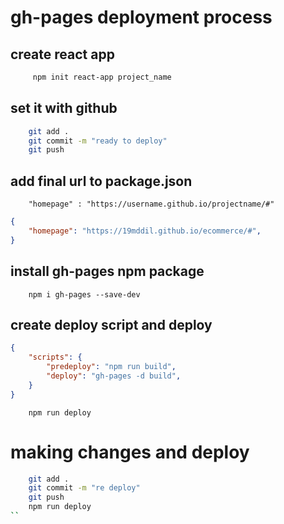 # gh-pages deployment process

## create react app
```bash
     npm init react-app project_name
```
## set it with github
```bash
    git add .
    git commit -m "ready to deploy"
    git push
```
## add final url to package.json
```
    "homepage" : "https://username.github.io/projectname/#"
```
```json
{
    "homepage": "https://19mddil.github.io/ecommerce/#",
}
```
## install gh-pages npm package
```npm
    npm i gh-pages --save-dev
```
## create deploy script and deploy
```json
{
    "scripts": {
        "predeploy": "npm run build",
        "deploy": "gh-pages -d build",
    }
}
```
```
    npm run deploy
```

# making changes and deploy
```bash
    git add .
    git commit -m "re deploy"
    git push
    npm run deploy
``
